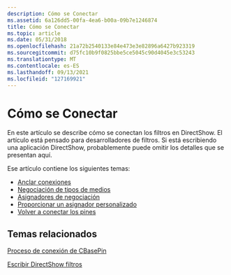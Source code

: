 ```yaml
---
description: Cómo se Conectar
ms.assetid: 6a126dd5-00fa-4ea6-b00a-09b7e1246874
title: Cómo se Conectar
ms.topic: article
ms.date: 05/31/2018
ms.openlocfilehash: 21a72b2540133e84e473e3e82896a6427b923319
ms.sourcegitcommit: d75fc10b9f0825bbe5ce5045c90d4045e3c53243
ms.translationtype: MT
ms.contentlocale: es-ES
ms.lasthandoff: 09/13/2021
ms.locfileid: "127169921"
---
```

# <a name="how-filters-connect"></a>Cómo se Conectar

En este artículo se describe cómo se conectan los filtros en DirectShow. El artículo está pensado para desarrolladores de filtros. Si está escribiendo una aplicación DirectShow, probablemente puede omitir los detalles que se presentan aquí.

Ese artículo contiene los siguientes temas:

-   [Anclar conexiones](pin-connections.md)
-   [Negociación de tipos de medios](negotiating-media-types.md)
-   [Asignadores de negociación](negotiating-allocators.md)
-   [Proporcionar un asignador personalizado](providing-a-custom-allocator.md)
-   [Volver a conectar los pines](reconnecting-pins.md)

## <a name="related-topics"></a>Temas relacionados

<dl> <dt>

[Proceso de conexión de CBasePin](cbasepin-connection-process.md)
</dt> <dt>

[Escribir DirectShow filtros](writing-directshow-filters.md)
</dt> </dl>

 

 



